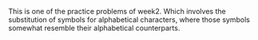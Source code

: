 This is one of the practice problems of week2. Which involves the substitution of symbols for alphabetical characters, where those symbols somewhat resemble their alphabetical counterparts.
